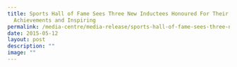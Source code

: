 ```yaml
---
title: Sports Hall of Fame Sees Three New Inductees Honoured For Their Sporting
  Achievements and Inspiring
permalink: /media-centre/media-release/sports-hall-of-fame-sees-three-new-inductees-honoured-for-their-sporting/
date: 2015-05-12
layout: post
description: ""
image: ""
---
```

